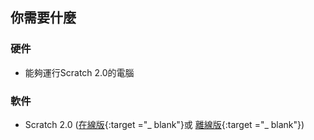 ## 你需要什麼

### 硬件

+ 能夠運行Scratch 2.0的電腦

### 軟件

+ Scratch 2.0 ([在線版](https://scratch.mit.edu/projects/editor/){:target ="_ blank"}或 [離線版](https://scratch.mit.edu/scratch2download/){:target ="_ blank"})